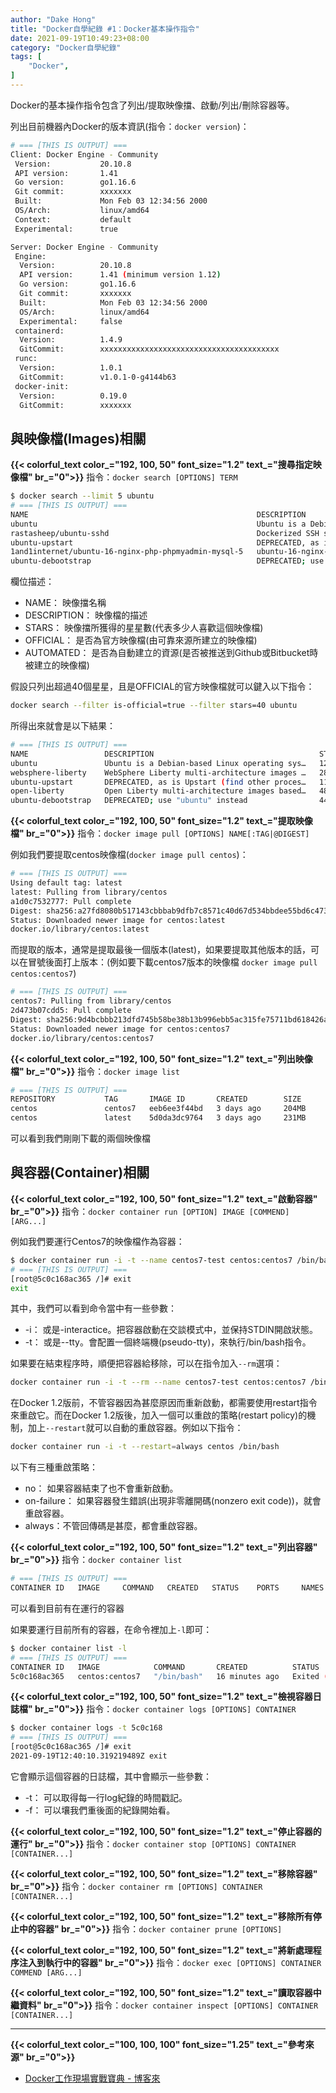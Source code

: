 ```yaml
---
author: "Dake Hong"
title: "Docker自學紀錄 #1：Docker基本操作指令"
date: 2021-09-19T10:49:23+08:00
category: "Docker自學紀錄"
tags: [
    "Docker",
]
---
```

Docker的基本操作指令包含了列出/提取映像擋、啟動/列出/刪除容器等。
<!--more-->
列出目前機器內Docker的版本資訊(指令：`docker version`)：
```bash
# === [THIS IS OUTPUT] ===
Client: Docker Engine - Community
 Version:           20.10.8
 API version:       1.41
 Go version:        go1.16.6
 Git commit:        xxxxxxx
 Built:             Mon Feb 03 12:34:56 2000
 OS/Arch:           linux/amd64
 Context:           default
 Experimental:      true

Server: Docker Engine - Community
 Engine:
  Version:          20.10.8
  API version:      1.41 (minimum version 1.12)
  Go version:       go1.16.6
  Git commit:       xxxxxxx
  Built:            Mon Feb 03 12:34:56 2000
  OS/Arch:          linux/amd64
  Experimental:     false
 containerd:
  Version:          1.4.9
  GitCommit:        xxxxxxxxxxxxxxxxxxxxxxxxxxxxxxxxxxxxxxxx
 runc:
  Version:          1.0.1
  GitCommit:        v1.0.1-0-g4144b63
 docker-init:
  Version:          0.19.0
  GitCommit:        xxxxxxx

```

## 與映像檔(Images)相關
**{{< colorful_text color_="192, 100, 50" font_size="1.2" text_="搜尋指定映像檔" br_="0">}}**
指令：`docker search [OPTIONS] TERM`
```bash
$ docker search --limit 5 ubuntu
# === [THIS IS OUTPUT] ===
NAME                                                   DESCRIPTION                                     STARS     OFFICIAL   AUTOMATED
ubuntu                                                 Ubuntu is a Debian-based Linux operating sys…   12805     [OK]
rastasheep/ubuntu-sshd                                 Dockerized SSH service, built on top of offi…   255                  [OK]
ubuntu-upstart                                         DEPRECATED, as is Upstart (find other proces…   113       [OK]
1and1internet/ubuntu-16-nginx-php-phpmyadmin-mysql-5   ubuntu-16-nginx-php-phpmyadmin-mysql-5          50                   [OK]
ubuntu-debootstrap                                     DEPRECATED; use "ubuntu" instead                44        [OK]
```
欄位描述：
* NAME： 映像擋名稱
* DESCRIPTION： 映像檔的描述
* STARS： 映像擋所獲得的星星數(代表多少人喜歡這個映像檔)
* OFFICIAL： 是否為官方映像檔(由可靠來源所建立的映像檔)
* AUTOMATED： 是否為自動建立的資源(是否被推送到Github或Bitbucket時被建立的映像檔)

假設只列出超過40個星星，且是OFFICIAL的官方映像檔就可以鍵入以下指令：
```bash
docker search --filter is-official=true --filter stars=40 ubuntu
```
所得出來就會是以下結果：
```bash
# === [THIS IS OUTPUT] ===
NAME                 DESCRIPTION                                     STARS     OFFICIAL   AUTOMATED
ubuntu               Ubuntu is a Debian-based Linux operating sys…   12805     [OK]
websphere-liberty    WebSphere Liberty multi-architecture images …   280       [OK]
ubuntu-upstart       DEPRECATED, as is Upstart (find other proces…   113       [OK]
open-liberty         Open Liberty multi-architecture images based…   48        [OK]
ubuntu-debootstrap   DEPRECATED; use "ubuntu" instead                44        [OK]
```
**{{< colorful_text color_="192, 100, 50" font_size="1.2" text_="提取映像檔" br_="0">}}**
指令：`docker image pull [OPTIONS] NAME[:TAG|@DIGEST]`

例如我們要提取centos映像檔(`docker image pull centos`)：
```bash
# === [THIS IS OUTPUT] ===
Using default tag: latest
latest: Pulling from library/centos
a1d0c7532777: Pull complete
Digest: sha256:a27fd8080b517143cbbbab9dfb7c8571c40d67d534bbdee55bd6c473f432b177
Status: Downloaded newer image for centos:latest
docker.io/library/centos:latest
```
而提取的版本，通常是提取最後一個版本(latest)，如果要提取其他版本的話，可以在冒號後面打上版本：(例如要下載centos7版本的映像檔 `docker image pull centos:centos7`)
```bash
# === [THIS IS OUTPUT] ===
centos7: Pulling from library/centos
2d473b07cdd5: Pull complete
Digest: sha256:9d4bcbbb213dfd745b58be38b13b996ebb5ac315fe75711bd618426a630e0987
Status: Downloaded newer image for centos:centos7
docker.io/library/centos:centos7
```

**{{< colorful_text color_="192, 100, 50" font_size="1.2" text_="列出映像檔" br_="0">}}**
指令：`docker image list`
```bash
# === [THIS IS OUTPUT] ===
REPOSITORY           TAG       IMAGE ID       CREATED        SIZE
centos               centos7   eeb6ee3f44bd   3 days ago     204MB
centos               latest    5d0da3dc9764   3 days ago     231MB
```
可以看到我們剛剛下載的兩個映像檔

## 與容器(Container)相關
**{{< colorful_text color_="192, 100, 50" font_size="1.2" text_="啟動容器" br_="0">}}**
指令：`docker container run [OPTION] IMAGE [COMMEND] [ARG...]`

例如我們要運行Centos7的映像檔作為容器：
```bash
$ docker container run -i -t --name centos7-test centos:centos7 /bin/bash
# === [THIS IS OUTPUT] ===
[root@5c0c168ac365 /]# exit
exit
```
其中，我們可以看到命令當中有一些參數：
* -i： 或是-interactice。把容器啟動在交談模式中，並保持STDIN開啟狀態。
* -t： 或是--tty。會配置一個終端機(pseudo-tty)，來執行/bin/bash指令。

如果要在結束程序時，順便把容器給移除，可以在指令加入`--rm`選項：
```bash
docker container run -i -t --rm --name centos7-test centos:centos7 /bin/bash
```

在Docker 1.2版前，不管容器因為甚麼原因而重新啟動，都需要使用restart指令來重啟它。而在Docker 1.2版後，加入一個可以重啟的策略(restart policy)的機制，加上`--restart`就可以自動的重啟容器。例如以下指令：
```bash
docker container run -i -t --restart=always centos /bin/bash
```
以下有三種重啟策略：
* no： 如果容器結束了也不會重新啟動。
* on-failure： 如果容器發生錯誤(出現非零離開碼(nonzero exit code))，就會重啟容器。
* always：不管回傳碼是甚麼，都會重啟容器。

**{{< colorful_text color_="192, 100, 50" font_size="1.2" text_="列出容器" br_="0">}}**
指令：`docker container list`
```bash
# === [THIS IS OUTPUT] ===
CONTAINER ID   IMAGE     COMMAND   CREATED   STATUS    PORTS     NAMES
```
可以看到目前有在運行的容器

如果要運行目前所有的容器，在命令裡加上`-l`即可：
```bash
$ docker container list -l
# === [THIS IS OUTPUT] ===
CONTAINER ID   IMAGE            COMMAND       CREATED          STATUS                      PORTS     NAMES
5c0c168ac365   centos:centos7   "/bin/bash"   16 minutes ago   Exited (0) 15 minutes ago             centos7-test
```

**{{< colorful_text color_="192, 100, 50" font_size="1.2" text_="檢視容器日誌檔" br_="0">}}**
指令：`docker container logs [OPTIONS] CONTAINER`
```bash
$ docker container logs -t 5c0c168
# === [THIS IS OUTPUT] ===
[root@5c0c168ac365 /]# exit
2021-09-19T12:40:10.319219489Z exit
```
它會顯示這個容器的日誌檔，其中會顯示一些參數：
* -t： 可以取得每一行log紀錄的時間戳記。
* -f： 可以壤我們重後面的紀錄開始看。

**{{< colorful_text color_="192, 100, 50" font_size="1.2" text_="停止容器的運行" br_="0">}}**
指令：`docker container stop [OPTIONS] CONTAINER [CONTAINER...]`

**{{< colorful_text color_="192, 100, 50" font_size="1.2" text_="移除容器" br_="0">}}**
指令：`docker container rm [OPTIONS] CONTAINER [CONTAINER...]`

**{{< colorful_text color_="192, 100, 50" font_size="1.2" text_="移除所有停止中的容器" br_="0">}}**
指令：`docker container prune [OPTIONS]`

**{{< colorful_text color_="192, 100, 50" font_size="1.2" text_="將新處理程序注入到執行中的容器" br_="0">}}**
指令：`docker exec [OPTIONS] CONTAINER COMMEND [ARG...]`

**{{< colorful_text color_="192, 100, 50" font_size="1.2" text_="讀取容器中繼資料" br_="0">}}**
指令：`docker container inspect [OPTIONS] CONTAINER [CONTAINER...]`

---
**{{< colorful_text color_="100, 100, 100" font_size="1.25" text_="參考來源" br_="0">}}**
- [Docker工作現場實戰寶典 - 博客來](https://www.books.com.tw/products/0010817685)